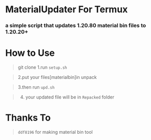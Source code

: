 # MaterialUpdater For Termux

### a simple script that updates 1.20.80 material bin files to 1.20.20+

# How to Use

> git clone
> 1.run ``setup.sh``

> 2.put your files[materialbin]in unpack

> 3.then run ``upd.sh``

> 4. your updated file will be in ``Repacked`` folder

# Thanks To
> ``ddf8196`` for making material bin tool
